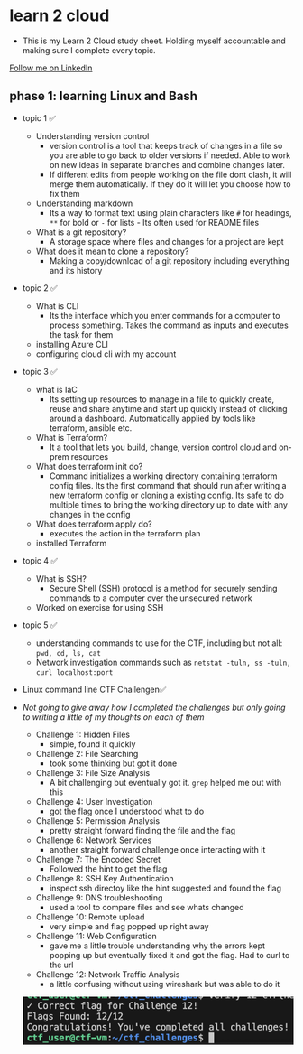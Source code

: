 # learn 2 cloud
- This is my Learn 2 Cloud study sheet. Holding myself accountable and making sure I complete every topic. 

[Follow me on LinkedIn](https://www.linkedin.com/in/cperez37/)

## phase 1: learning Linux and Bash
- topic 1 ✅
    + Understanding version control 
        - version control is a tool that keeps track of changes in a file so you are able to go back to older versions if needed. Able to work on new ideas in separate branches and combine changes later.
        - If different edits from people working on the file dont clash, it will merge them automatically. If they do it will let you choose how to fix them 
    + Understanding markdown
        - Its a way to format text using plain characters like ```#``` for headings, ```**``` for bold or ```-``` for lists - Its often used for README files
    + What is a git repository?
        - A storage space where files and changes for a project are kept
    + What does it mean to clone a repository?
        - Making a copy/download of a git repository including everything and its history

- topic 2 ✅
    + What is CLI
        - Its the interface which you enter commands for a computer to process something. Takes the command as inputs and executes the task for them
    + installing Azure CLI
    + configuring cloud cli with my account

- topic 3 ✅
    + what is IaC
        - Its setting up resources to manage in a file to quickly create, reuse and share anytime and start up quickly instead of clicking around a dashboard. Automatically applied by tools like terraform, ansible etc.
    + What is Terraform?
        - It a tool that lets you build, change, version control cloud and on-prem resources 
    + What does terraform init do?
        - Command initializes a working directory containing terraform config files. Its the first command that should run after writing a new terraform config or cloning a existing config. Its safe to do multiple times to bring the working directory up to date with any changes in the config 
    + What does terraform apply do?
        - executes the action in the terraform plan
    + installed Terraform 

- topic 4 ✅
    + What is SSH?
        - Secure Shell (SSH) protocol is a method for securely sending commands to a computer over the unsecured network
    + Worked on exercise for using SSH 
- topic 5 ✅
    + understanding commands to use for the CTF, including but not all: ```pwd, cd, ls, cat```
    + Network investigation commands such as ```netstat -tuln, ss -tuln, curl localhost:port``` 
- Linux command line CTF Challengen✅
- *Not going to give away how I completed the challenges but only going to writing a little of my thoughts on each of them*
    + Challenge 1: Hidden Files 
        - simple, found it quickly
    + Challenge 2: File Searching
        - took some thinking but got it done
    + Challenge 3: File Size Analysis
        - A bit challenging but eventually got it. ```grep``` helped me out with this
    + Challenge 4: User Investigation
        - got the flag once I understood what to do
    + Challenge 5: Permission Analysis
        - pretty straight forward finding the file and the flag
    + Challenge 6: Network Services
        - another straight forward challenge once interacting with it
    + Challenge 7: The Encoded Secret
        - Followed the hint to get the flag
    + Challenge 8: SSH Key Authentication
        - inspect ssh directoy like the hint suggested and found the flag
    + Challenge 9: DNS troubleshooting
        - used a tool to compare files and see whats changed 
    + Challenge 10: Remote upload
        - very simple and flag popped up right away
    + Challenge 11: Web Configuration
        - gave me a little trouble understanding why the errors kept popping up but eventually fixed it and got the flag. Had to curl to the url 
    +  Challenge 12: Network Traffic Analysis
        - a little confusing without using wireshark but was able to do it
        
    ![](images/phase1.png)